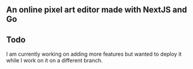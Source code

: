 ## An online pixel art editor made with NextJS and Go
## Todo
I am currently working on adding more features but wanted to deploy it while I work on it on a different branch.
